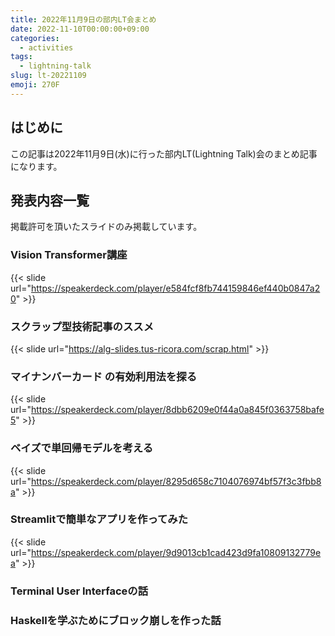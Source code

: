 ```yaml
---
title: 2022年11月9日の部内LT会まとめ
date: 2022-11-10T00:00:00+09:00
categories:
  - activities
tags:
  - lightning-talk
slug: lt-20221109
emoji: 270F
---
```


## はじめに

この記事は2022年11月9日(水)に行った部内LT(Lightning Talk)会のまとめ記事になります。

## 発表内容一覧

掲載許可を頂いたスライドのみ掲載しています。

### Vision Transformer講座

{{< slide url="https://speakerdeck.com/player/e584fcf8fb744159846ef440b0847a20" >}}

### スクラップ型技術記事のススメ

{{< slide url="https://alg-slides.tus-ricora.com/scrap.html" >}}

### マイナンバーカード の有効利用法を探る

{{< slide url="https://speakerdeck.com/player/8dbb6209e0f44a0a845f0363758bafe5" >}}

### ベイズで単回帰モデルを考える

{{< slide url="https://speakerdeck.com/player/8295d658c7104076974bf57f3c3fbb8a" >}}

### Streamlitで簡単なアプリを作ってみた

{{< slide url="https://speakerdeck.com/player/9d9013cb1cad423d9fa10809132779ea" >}}

### Terminal User Interfaceの話

### Haskellを学ぶためにブロック崩しを作った話
